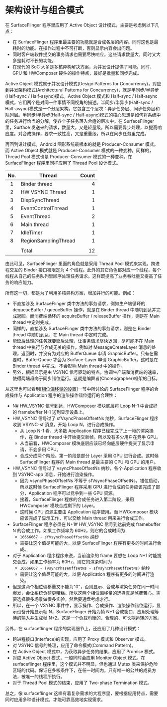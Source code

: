 # 架构设计与组合模式

在 SurfaceFlinger 程序里应用了 Active Object 设计模式，主要是考虑到以下几点：
* 在 SurfaceFlinger 程序里最主要的功能就是合成各层的内容。同时这也是最耗时的功能。在操作过程中不可打断，否则显示内容会出问题。
* 同时客户端软件提交的事务请求也需要尽快响应。这些请求数量大，同时又大多是耗时不长的功能。
* 在现代的 SoC 大多是多核异构解决方案，为并发设计提供了可能。同时，GPU 和 HWComposer 硬件的操作特点，最好是批量和同步完成。

Active Object 模式属于并发设计模式(Design Patterns for Concurrency)，对应到并发架构模式(Architectural Patterns for Concurrency)，就是半同步/半异步(Half-sync / Half-async)模式。Active Object 模式和 Half-sync / Half-async 模式，它们两个是对同一件事情不同视角的描述。半同步/半异步(Half-sync / Half-async)模式是一个分层架构。它包含三个层次：异步任务层、同步任务层和队列层。半同步/半异步(Half-sync / Half-async)模式的核心思想是如何将系统中的任务进行恰当的分解，使各个子任务落入合适的层次中。在 SurfaceFlinger 里，Surface 发送来的请求，数量大，又是轻量级，所以需要异步处理，以提高响应度。对合成操作，要求一致性高，又是重量级，所以在同步任务里完成。

再回到设计模式。Android 图形系统最根本的就是 Producer-Consumer 模式。而 Active Object 模式就是 Producer-Consumer 模式的一种变种。同样的， Thread Pool 模式也是 Producer-Consumer 模式的一种变种。在 SurfaceFlinger 程序里同样应用了 Thread Pool 设计模式。

| No. | Thread               | Count |
|:---:|----------------------|------:|
| 1   | Binder thread        | 4     |
| 2   | HW VSYNC Thread      | 1     |
| 3   | DispSyncThread       | 1     |
| 4   | EventControlThread   | 1     |
| 5   | EventThread          | 2     |
| 6   | Main thread          | 1     |
| 7   | IdleTimer            | 1     |
| 8   | RegionSamplingThread | 1     |
|     |                      |       |
|     | Total                | 12    |

由此可见，SurfaceFlinger 里面的角色就是采用 Thread Pool 模式来实现。跨进程交互的 Binder 接口被限定为 4 个线程。此外的其它角色都对应一个线程，每个线程从自己的任务队列里顺序处理任务请求。这样既提高了业务吞吐量又提高了任务的响应能力。

所有这一切，都是为了利用多核异构方案，增加并行的可能。例如：
* 不直接涉及 SurfaceFlinger 类中方法的事务请求，例如生产端循环的 dequeueBuffer / queueBuffer 操作，就是在 Binder thread 中随机到达并完成返回。而消费端循环的 acquireBuffer / releaseBuffer 操作，则是在 Main thread 中定时完成。
* 同样的，直接涉及 SurfaceFlinger 类中方法的事务请求，则是在 Binder thread 中随机到达，在 Main thread 中定时完成。
* 能延后处理的任务就要延后处理，让事务请求尽快返回，尽可能不在 Main thread 中执行与合成无关的操作。例如对 MessageCreateLayer 消息的处理，返回时，并没有为对应的 BufferQueue 申请 GraphicBuffer。只有在需要时，BufferQueue 才会为 Surface-Layer 申请 GraphicBuffer。这时是在 Binder thread 中完成，不会影响 Main thread 中的操作。
* 另外，根据显示是由 VSYNC 信号驱动的特点，协调生产端和消费端的速率，使得两端趋向于同步错位运行。这就是编舞者(Choreographer)框架的目标。

从这里也可以看到[[相位偏移量的设置](../general-design/VSYNC.md#相位偏移的设置)]一节中所讨论的 SurfaceFlinger 程序的合成操作与 Application 程序的渲染操作错位运行的合理性：
* N# HW_VSYNC 信号到达，HWComposer 模块底层将 Loop N-1 中合成好的 framebuffer N-1 送到显示设备上。
* HW_VSYNC 信号过了 sfVsyncPhaseOffsetNs 纳秒，SurfaceFlinger 程序收到 VSYNC-sf 消息，开始 Loop N，进行合成操作。
  + 从 Loop N-1 看，大多数 Application 程序已经完成了上一帧的渲染操作，在 Binder thread 中开始提交新帧。所以没有多少用户在竞争 GPU。
  + 从当前看，HWComposer 模块底层应该已经向底层硬件提交了显示申请，不会多用 CPU。
  + 合成分成两个阶段。第一阶段是部分 Layer 采用 GPU 进行合成。这时候 SurfaceFlinger 程序的 Main thread 是最主要的 CPU 和 GPU 的用户。
* HW_VSYNC 信号过了 vsyncPhaseOffsetNs 纳秒，各个 Application 程序收到 VSYNC-app 消息，开始进行渲染操作。
  + 因为 vsyncPhaseOffsetNs 不等于 sfVsyncPhaseOffsetNs，错位启动，所以这时候 SurfaceFlinger 程序采用 GPU 进行合成的任务应该完成了部分，Application 程序可以竞争到一些 GPU 资源。
  + 接着，SurfaceFlinger 程序的合成任务进入第二阶段，采用 HWComposer 模块合成剩下的 Layer。
  + 这时候 GPU 资源主要由 Application 程序使用。而 HWComposer 模块应该完成了显示工作，可以交给 Main thread 用来进行合成工作。
* SurfaceFlinger 程序必须在 N+1# HW_VSYNC 信号到达前完成 framebuffer N 的合成工作。如果工作频率为 60Hz，则它的合成时间为
  + `16666667 - sfVsyncPhaseOffsetNs` 纳秒
  + 需要让这个值尽可能的大，以便 SurfaceFlinger 程序有更多的时间进行合成。
* 对于 Application 程序程序来说，当前渲染的 frame 要想在 Loop N+1 时能提交合成，如果工作频率为 60Hz，则它的渲染时间为
  + `16666667 - (vsyncPhaseOffsetNs - sfVsyncPhaseOffsetNs)` 纳秒
  + 需要让这个值尽可能的大，以便 Application 程序有更多的时间进行渲染。
* 但是这两个相位偏移量又不能为"0"，否则显示、合成与渲染任务在同一时间爆发，会让系统负荷更糟糕。所以这两个相位偏移量的选择真是煞费苦心。需要选择很多场景做很多实验，然后要通盘考虑才行。
* 所以，在一个 VSYNC 事件中，显示操作、合成操作、渲染操作错位运行，显示设备开始显示帧 N，SurfaceFlinger 开始为帧 N+1 合成窗口，应用处理等待的输入并生成帧 N+2。这是一个负载均衡的、合理的、可长期运转的方案。

另外，在 surfaceflinger 程序的实现细节上，还应用了几种设计模式：
* 跨进程接口(Interface)的实现，应用了 Proxy 模式和 Observer 模式。
* 对 VSYNC 信号的处理，应用了命令模式(Command Pattern)。
* 在 Active Object 模式中，为获取异步任务的结果，应用了 Promise 模式。
* 对应 Active Object 模式，一般同时会应用 Monitor Object 模式。在 surfaceflinger 程序里，这个模式并不明显，但也通过 Mutex 类来保护危险区域的代码。保证在多核条件下，在任一时间内，只有唯一的公共的成员方法，被唯一的线程所执行。
* 对于 Thread Pool 模式的结束，应用了 Two-phase Termination 模式。

总之，像 surfaceflinger 这样有着复杂需求的大程序里，要根据应用特点，需要同时应用多种设计模式，才能可靠高效地实现需求。

